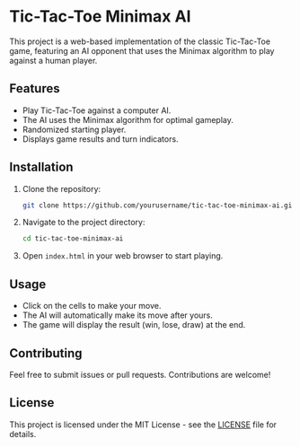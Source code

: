# Tic-Tac-Toe Minimax AI

This project is a web-based implementation of the classic Tic-Tac-Toe game, featuring an AI opponent that uses the Minimax algorithm to play against a human player.

## Features
- Play Tic-Tac-Toe against a computer AI.
- The AI uses the Minimax algorithm for optimal gameplay.
- Randomized starting player.
- Displays game results and turn indicators.

## Installation
1. Clone the repository:
   ```bash
   git clone https://github.com/yourusername/tic-tac-toe-minimax-ai.git
   ```
2. Navigate to the project directory:
   ```bash
   cd tic-tac-toe-minimax-ai
   ```
3. Open `index.html` in your web browser to start playing.

## Usage
- Click on the cells to make your move.
- The AI will automatically make its move after yours.
- The game will display the result (win, lose, draw) at the end.

## Contributing
Feel free to submit issues or pull requests. Contributions are welcome!

## License
This project is licensed under the MIT License - see the [LICENSE](LICENSE) file for details.
